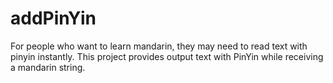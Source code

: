 # addPinYin
For people who want to learn mandarin, they may need to read text with pinyin instantly. This project provides output text with PinYin while receiving a mandarin string.
